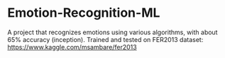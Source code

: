 # Emotion-Recognition-ML
A project that recognizes emotions using various algorithms, with about 65% accuracy (inception). Trained and tested on FER2013 dataset: https://www.kaggle.com/msambare/fer2013
